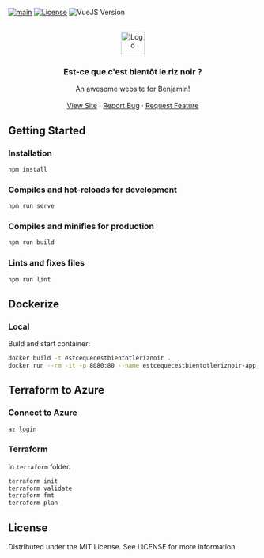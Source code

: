 [![main](https://github.com/jterral/estcequecestbientotleriznoir/actions/workflows/main.yml/badge.svg)](https://github.com/jterral/estcequecestbientotleriznoir/actions/workflows/main.yml)
[![License](https://img.shields.io/badge/license-MIT-blue)](https://opensource.org/licenses/MIT)
![VueJS Version](https://img.shields.io/badge/vue.js-3.2.13-33A06F?logo=vue.js)

<br />
<div align="center">
  <a href="https://github.com/jterral/estcequecestbientotleriznoir">
    <img src="public/favicon.ico" alt="Logo" width="48" height="48">
  </a>

  <h3 align="center">Est-ce que c'est bientôt le riz noir ?</h3>

  <p align="center">
    An awesome website for Benjamin!
    <br />
    <br />
    <a href="https://www.estcequecestbientotleriznoir.fr/">View Site</a>
    ·
    <a href="https://github.com/jterral/estcequecestbientotleriznoir/issues">Report Bug</a>
    ·
    <a href="https://github.com/jterral/estcequecestbientotleriznoir/issues">Request Feature</a>
  </p>
</div>

## Getting Started

### Installation

```sh
npm install
```

### Compiles and hot-reloads for development

```sh
npm run serve
```

### Compiles and minifies for production

```sh
npm run build
```

### Lints and fixes files

```sh
npm run lint
```

## Dockerize

### Local

Build and start container:

```sh
docker build -t estcequecestbientotleriznoir .
docker run --rm -it -p 8080:80 --name estcequecestbientotleriznoir-app estcequecestbientotleriznoir
```

## Terraform to Azure

### Connect to Azure

```sh
az login
```

### Terraform

In `terraform` folder.

```sh
terraform init
terraform validate
terraform fmt
terraform plan
```

## License

Distributed under the MIT License. See LICENSE for more information.
